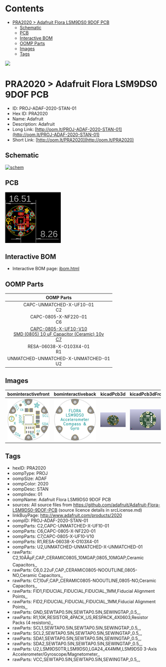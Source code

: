 



Contents
========

* [PRA2020 > Adafruit Flora LSM9DS0 9DOF PCB](#pra2020--adafruit-flora-lsm9ds0-9dof-pcb)
	* [Schematic](#schematic)
	* [PCB](#pcb)
	* [Interactive BOM](#interactive-bom)
	* [OOMP Parts](#oomp-parts)
	* [Images](#images)
	* [Tags](#tags)
  
![][im]
# PRA2020 > Adafruit Flora LSM9DS0 9DOF PCB

- ID: PROJ-ADAF-2020-STAN-01
- Hex ID: PRA2020
- Name: Adafruit
- Description: Adafruit
- Long Link: [http://oom.lt/PROJ-ADAF-2020-STAN-01](http://oom.lt/PROJ-ADAF-2020-STAN-01)
- Short Link: [http://oom.lt/PRA2020](http://oom.lt/PRA2020)

## Schematic
  
[![schem](eagleSchemImage.png)](eagleSchemImage.png)
## PCB
  
[![pcb](eagleImage.png)](eagleImage.png)
## Interactive BOM

- Interactive BOM page: [ibom.html](https://htmlpreview.github.io/?https://github.com/oomlout/oomlout_OOMP_projects/blob/main/PROJ-ADAF-2020-STAN-01/kicad/bom/ibom.html)

## OOMP Parts
  

|OOMP Parts|
| :---: |
|CAPC-UNMATCHED-X-UF10-01<BR>C2|
|CAPC-0805-X-NF220-01<BR>C6|
|[CAPC-0805-X-UF10-V10<br> SMD (0805) 10 uF Capacitor (Ceramic) 10v<br> C7](https://github.com/oomlout/oomlout_OOMP_parts/tree/main/CAPC-0805-X-UF10-V10/)|
|RESA-06038-X-O103X4-01<BR>R1|
|UNMATCHED-UNMATCHED-X-UNMATCHED-01<BR>U2|

## Images
  
  

|bominteractivefront|bominteractiveback|kicadPcb3d|kicadPcb3dFront|kicadPcb3dBack|eagleImage|eagleSchemImage|pcbdraw|pcbdrawback|
| :---: | :---: | :---: | :---: | :---: | :---: | :---: | :---: | :---: |
|[![bominteractivefront](bomFront_140.png)](bomFront.png)|[![bominteractiveback](bomBack_140.png)](bomBack.png)|[![kicadPcb3d](kicadPcb3d_140.png)](kicadPcb3d.png)|[![kicadPcb3dFront](kicadPcb3dFront_140.png)](kicadPcb3dFront.png)|[![kicadPcb3dBack](kicadPcb3dBack_140.png)](kicadPcb3dBack.png)|[![eagleImage](eagleImage_140.png)](eagleImage.png)|[![eagleSchemImage](eagleSchemImage_140.png)](eagleSchemImage.png)|[![pcbdraw](pcbdraw_140.png)](pcbdraw.png)|[![pcbdrawback](pcbdrawBack_140.png)](pcbdrawBack.png)|

## Tags

- hexID: PRA2020
- oompType: PROJ
- oompSize: ADAF
- oompColor: 2020
- oompDesc: STAN
- oompIndex: 01
- oompName: Adafruit Flora LSM9DS0 9DOF PCB
- sources: All source files from https://github.com/adafruit/Adafruit-Flora-LSM9DS0-9DOF-PCB (source licence details in srcLicense.md)
- linkBuyPage: http://www.adafruit.com/products/2020
- oompID: PROJ-ADAF-2020-STAN-01
- oompParts: C2,CAPC-UNMATCHED-X-UF10-01
- oompParts: C6,CAPC-0805-X-NF220-01
- oompParts: C7,CAPC-0805-X-UF10-V10
- oompParts: R1,RESA-06038-X-O103X4-01
- oompParts: U2,UNMATCHED-UNMATCHED-X-UNMATCHED-01
- rawParts: C2,10ÃÂµF,CAP_CERAMIC0805_10MGAP,0805_10MGAP,Ceramic Capacitors,,
- rawParts: C6,0.22uF,CAP_CERAMIC0805-NOOUTLINE,0805-NO,Ceramic Capacitors,,
- rawParts: C7,10uF,CAP_CERAMIC0805-NOOUTLINE,0805-NO,Ceramic Capacitors,,
- rawParts: FID1,FIDUCIAL,FIDUCIAL,FIDUCIAL_1MM,Fiducial Alignment Points,,
- rawParts: FID2,FIDUCIAL,FIDUCIAL,FIDUCIAL_1MM,Fiducial Alignment Points,,
- rawParts: GND,SEWTAP0.5IN,SEWTAP0.5IN,SEWINGTAP_0.5,,,
- rawParts: R1,10K,RESISTOR_4PACK_US,RESPACK_4X0603,Resistor Packs (4 resistors),,
- rawParts: SCL1,SEWTAP0.5IN,SEWTAP0.5IN,SEWINGTAP_0.5,,,
- rawParts: SCL2,SEWTAP0.5IN,SEWTAP0.5IN,SEWINGTAP_0.5,,,
- rawParts: SDA1,SEWTAP0.5IN,SEWTAP0.5IN,SEWINGTAP_0.5,,,
- rawParts: SDA2,SEWTAP0.5IN,SEWTAP0.5IN,SEWINGTAP_0.5,,,
- rawParts: U2,LSM9DS0TR,LSM9DS0,LGA24_4X4MM,LSM9DS0 3-Axis Accelerometer/Gyroscope/Magnetometer,,
- rawParts: VCC,SEWTAP0.5IN,SEWTAP0.5IN,SEWINGTAP_0.5,,,



[im]: kicadPcb3d_450.png
